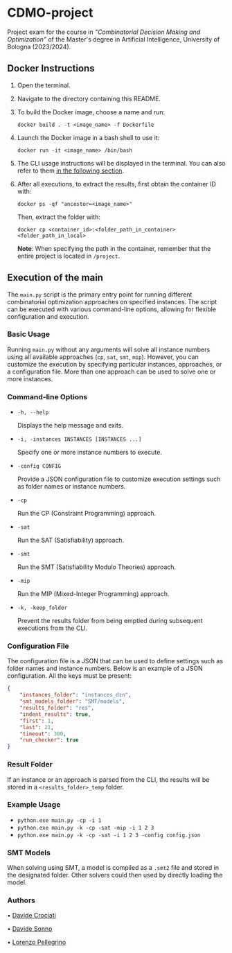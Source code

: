 # CDMO-project

Project exam for the course in _"Combinatorial Decision Making and Optimization"_ of the Master's degree in Artificial Intelligence, University of Bologna (2023/2024).

## Docker Instructions

1. Open the terminal.
2. Navigate to the directory containing this README.
3. To build the Docker image, choose a name and run:

   `docker build . -t <image_name> -f Dockerfile`
4. Launch the Docker image in a bash shell to use it:

   `docker run -it <image_name> /bin/bash`
5. The CLI usage instructions will be displayed in the terminal. You can also refer to them [in the following section](#execution-of-the-main).
6. After all executions, to extract the results, first obtain the container ID with:

   `docker ps -qf "ancestor=<image_name>"`

   Then, extract the folder with:

   `docker cp <container_id>:<folder_path_in_container> <folder_path_in_local>`

   **Note**: When specifying the path in the container, remember that the entire project is located in `/project`.

## Execution of the main

The `main.py` script is the primary entry point for running different combinatorial optimization approaches on specified instances. The script can be executed with various command-line options, allowing for flexible configuration and execution.

### Basic Usage

Running `main.py` without any arguments will solve all instance numbers using all available approaches (`cp`, `sat`, `smt`, `mip`). However, you can customize the execution by specifying particular instances, approaches, or a configuration file. More than one approach can be used to solve one or more instances.

### Command-line Options

- `-h, --help`

  Displays the help message and exits.
- `-i, -instances INSTANCES [INSTANCES ...]`

  Specify one or more instance numbers to execute.
- `-config CONFIG`

  Provide a JSON configuration file to customize execution settings such as folder names or instance numbers.
- `-cp`

  Run the CP (Constraint Programming) approach.
- `-sat`

  Run the SAT (Satisfiability) approach.
- `-smt`

  Run the SMT (Satisfiability Modulo Theories) approach.
- `-mip`

  Run the MIP (Mixed-Integer Programming) approach.
- `-k, -keep_folder`

  Prevent the results folder from being emptied during subsequent executions from the CLI.

### Configuration File

The configuration file is a JSON that can be used to define settings such as folder names and instance numbers. Below is an example of a JSON configuration. All the keys must be present:

```json
{
    "instances_folder": "instances_dzn",
    "smt_models_folder": "SMT/models",
    "results_folder": "res",
    "indent_results": true,
    "first": 1,
    "last": 21,
    "timeout": 300,
    "run_checker": true
}
```

### Result Folder

If an instance or an approach is parsed from the CLI, the results will be stored in a `<results_folder>_temp` folder.

### Example Usage

- `python.exe main.py -cp -i 1`
- `python.exe main.py -k -cp -sat -mip -i 1 2 3`
- `python.exe main.py -k -cp -sat -i 1 2 3 -config config.json`

### SMT Models

When solving using SMT, a model is compiled as a `.smt2` file and stored in the designated folder. Other solvers could then used by directly loading the model.

### Authors

• [Davide Crociati](https://github.com/davidecrociati)

• [Davide Sonno](https://github.com/davidesonno)

• [Lorenzo Pellegrino](https://github.com/lollopelle01)
